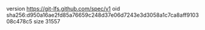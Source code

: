version https://git-lfs.github.com/spec/v1
oid sha256:d950a16ae2fd85a76659c248d37e06d7243e3d3058a1c7ca8aff910308c478c5
size 31557
